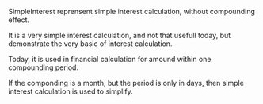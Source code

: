 SimpleInterest reprensent simple interest calculation, without compounding effect.

It is a very simple interest calculation, and not that usefull today, but demonstrate the very basic of interest calculation.

Today, it is used in financial calculation for amound within one compounding period. 

If the componding is a month, but the period is only in days, then simple interest calculation is used to simplify.